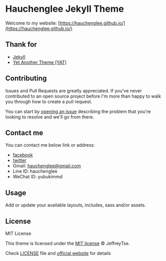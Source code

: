 # Hauchenglee Jekyll Theme

Welcome to my website: [https://hauchenglee.github.io/](https://hauchenglee.github.io/)

## Thank for

- [Jekyll](https://github.com/jekyll/jekyll)
- [Yet Another Theme (YAT)](http://jekyllthemes.org/themes/jekyll-theme-yat/)

## Contributing

Issues and Pull Requests are greatly appreciated. If you've never contributed to an open source project before I'm more than happy to walk you through how to create a pull request.

You can start by [opening an issue](https://github.com/jeffreytse/jekyll-theme-yat/issues/new) describing the problem that you're looking to resolve and we'll go from there.

## Contact me

You can contact me below link or address:

- [facebook](https://www.facebook.com/hauchenglee)
- [twitter](https://twitter.com/hauchenglee)
- Gmail: hauchenglee@gmail.com
- Line ID: hauchenglee
- WeChat ID: yubukimmd

## Usage

Add or update your available layouts, includes, sass and/or assets.

## License

MIT License

This theme is licensed under the [MIT license](https://opensource.org/licenses/mit-license.php) © JeffreyTse.

Check [LICENSE](https://github.com/jeffreytse/jekyll-theme-yat/blob/master/LICENSE.txt) file and [official website](https://opensource.org/licenses/MIT) for details

<!-- External links -->

[jekyll]: https://jekyllrb.com/
[yat-git-repo]: https://github.com/jeffreytse/jekyll-theme-yat/
[yat-live-demo]: https://jeffreytse.github.io/jekyll-theme-yat/
[jekyll-spaceship]: https://github.com/jeffreytse/jekyll-spaceship
[jekyll-seo-tag]: https://github.com/jekyll/jekyll-seo-tag
[jekyll-sitemap]: https://github.com/jekyll/jekyll-sitemap
[jekyll-feed]: https://github.com/jekyll/jekyll-feed
[highlight-js]: https://github.com/highlightjs/highlight.js
